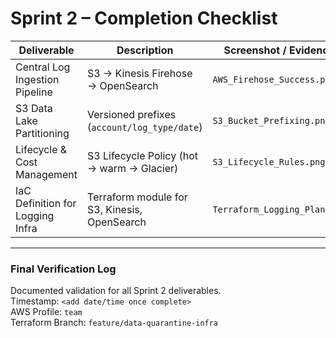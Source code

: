 # Sprint 2 – Completion Checklist

| Deliverable | Description | Screenshot / Evidence | Status |
|--------------|--------------|------------------------|---------|
| Central Log Ingestion Pipeline | S3 → Kinesis Firehose → OpenSearch | `AWS_Firehose_Success.png` | ✅ |
| S3 Data Lake Partitioning | Versioned prefixes (`account/log_type/date`) | `S3_Bucket_Prefixing.png` | ✅ |
| Lifecycle & Cost Management | S3 Lifecycle Policy (hot → warm → Glacier) | `S3_Lifecycle_Rules.png` | ✅ |
| IaC Definition for Logging Infra | Terraform module for S3, Kinesis, OpenSearch | `Terraform_Logging_Plan.png` | ✅ |

---

### Final Verification Log
Documented validation for all Sprint 2 deliverables.  
Timestamp: `<add date/time once complete>`  
AWS Profile: `team`  
Terraform Branch: `feature/data-quarantine-infra`
